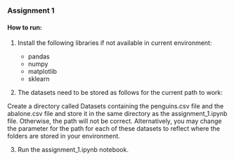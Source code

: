 ### Assignment 1

#### How to run:

1. Install the following libraries if not available in current environment:
    - pandas
    - numpy
    - matplotlib
    - sklearn


2. The datasets need to be stored as follows for the current path to work: 

Create a directory called Datasets containing the penguins.csv file and the abalone.csv file and store it in the same 
directory as the assignment_1.ipynb file. Otherwise, the path will not be correct. 
Alternatively, you may change the parameter for the path for each of these datasets to reflect where the folders are stored 
in your environment.

3. Run the assignment_1.ipynb notebook.
